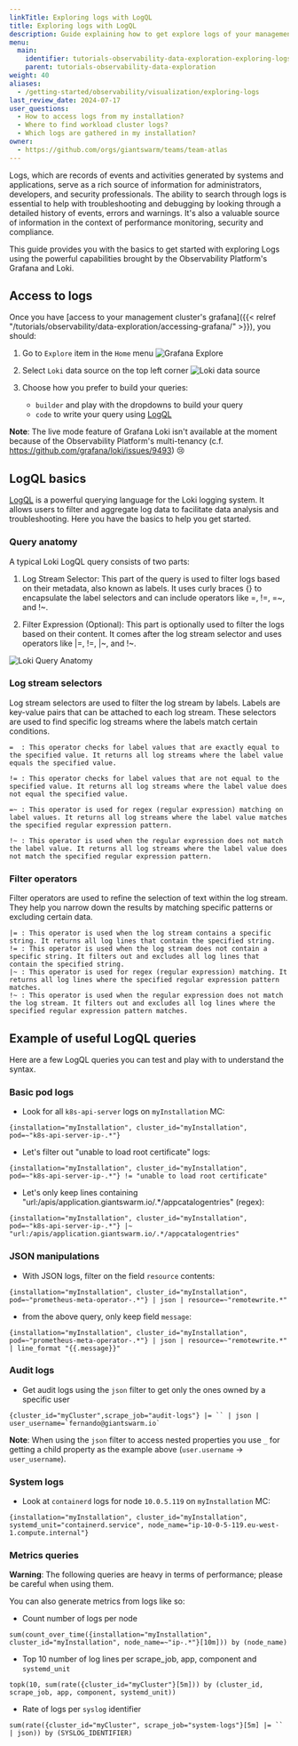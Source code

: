 ```yaml
---
linkTitle: Exploring logs with LogQL
title: Exploring logs with LogQL
description: Guide explaining how to get explore logs of your management and workload clusters stored in the Observability Platform.
menu:
  main:
    identifier: tutorials-observability-data-exploration-exploring-logs
    parent: tutorials-observability-data-exploration
weight: 40
aliases:
  - /getting-started/observability/visualization/exploring-logs
last_review_date: 2024-07-17
user_questions:
  - How to access logs from my installation?
  - Where to find workload cluster logs?
  - Which logs are gathered in my installation?
owner:
  - https://github.com/orgs/giantswarm/teams/team-atlas
---
```


Logs, which are records of events and activities generated by systems and applications, serve as a rich source of information for administrators, developers, and security professionals. The ability to search through logs is essential to help with troubleshooting and debugging by looking through a detailed history of events, errors and warnings. It's also a valuable source of information in the context of performance monitoring, security and compliance.

This guide provides you with the basics to get started with exploring Logs using the powerful capabilities brought by the Observability Platform's Grafana and Loki.

## Access to logs

Once you have [access to your management cluster's grafana]({{< relref "/tutorials/observability/data-exploration/accessing-grafana/" >}}), you should:

1. Go to `Explore` item in the `Home` menu
![Grafana Explore](loki-explore.png)

2. Select `Loki` data source on the top left corner
![Loki data source](loki-datasource-query.png)

3. Choose how you prefer to build your queries:
   * `builder` and play with the dropdowns to build your query
   * `code` to write your query using [LogQL](https://grafana.com/docs/loki/latest/logql/)

__Note__: The live mode feature of Grafana Loki isn't available at the moment because of the Observability Platform's multi-tenancy (c.f. https://github.com/grafana/loki/issues/9493) 😢

## LogQL basics

[LogQL](https://grafana.com/docs/loki/latest/query/) is a powerful querying language for the Loki logging system. It allows users to filter and aggregate log data to facilitate data analysis and troubleshooting. Here you have the basics to help you get started.

### Query anatomy

A typical Loki LogQL query consists of two parts:

1) Log Stream Selector: This part of the query is used to filter logs based on their metadata, also known as labels. It uses curly braces {} to encapsulate the label selectors and can include operators like =, !=, =~, and !~.

2) Filter Expression (Optional): This part is optionally used to filter the logs based on their content. It comes after the log stream selector and uses operators like |=, !=, |~, and !~.

![Loki Query Anatomy](loki-query-anatomy.png)

### Log stream selectors

Log stream selectors are used to filter the log stream by labels. Labels are key-value pairs that can be attached to each log stream. These selectors are used to find specific log streams where the labels match certain conditions.

```nohighlight
=  : This operator checks for label values that are exactly equal to the specified value. It returns all log streams where the label value equals the specified value.

!= : This operator checks for label values that are not equal to the specified value. It returns all log streams where the label value does not equal the specified value.

=~ : This operator is used for regex (regular expression) matching on label values. It returns all log streams where the label value matches the specified regular expression pattern.

!~ : This operator is used when the regular expression does not match the label value. It returns all log streams where the label value does not match the specified regular expression pattern.
```

### Filter operators

Filter operators are used to refine the selection of text within the log stream. They help you narrow down the results by matching specific patterns or excluding certain data.

```nohighlight
|= : This operator is used when the log stream contains a specific string. It returns all log lines that contain the specified string.
!= : This operator is used when the log stream does not contain a specific string. It filters out and excludes all log lines that contain the specified string.
|~ : This operator is used for regex (regular expression) matching. It returns all log lines where the specified regular expression pattern matches.
!~ : This operator is used when the regular expression does not match the log stream. It filters out and excludes all log lines where the specified regular expression pattern matches.
```

## Example of useful LogQL queries

Here are a few LogQL queries you can test and play with to understand the syntax.

### Basic pod logs

* Look for all `k8s-api-server` logs on `myInstallation` MC:

```promql
{installation="myInstallation", cluster_id="myInstallation", pod=~"k8s-api-server-ip-.*"}
```

* Let's filter out "unable to load root certificate" logs:

```promql
{installation="myInstallation", cluster_id="myInstallation", pod=~"k8s-api-server-ip-.*"} != "unable to load root certificate"
```

* Let's only keep lines containing "url:/apis/application.giantswarm.io/.*/appcatalogentries" (regex):

```promql
{installation="myInstallation", cluster_id="myInstallation", pod=~"k8s-api-server-ip-.*"} |~ "url:/apis/application.giantswarm.io/.*/appcatalogentries"
```

### JSON manipulations

* With JSON logs, filter on the field `resource` contents:

```promql
{installation="myInstallation", cluster_id="myInstallation", pod=~"prometheus-meta-operator-.*"} | json | resource=~"remotewrite.*"
```

* from the above query, only keep field `message`:

```promql
{installation="myInstallation", cluster_id="myInstallation", pod=~"prometheus-meta-operator-.*"} | json | resource=~"remotewrite.*" | line_format "{{.message}}"
```

### Audit logs

* Get audit logs using the `json` filter to get only the ones owned by a specific user

```promql
{cluster_id="myCluster",scrape_job="audit-logs"} |= `` | json | user_username=`fernando@giantswarm.io`
```

__Note__: When using the `json` filter to access nested properties you use `_` for getting a child property as the example above (`user.username` -> `user_username`).

### System logs

* Look at `containerd` logs for node `10.0.5.119` on `myInstallation` MC:

```promql
{installation="myInstallation", cluster_id="myInstallation", systemd_unit="containerd.service", node_name="ip-10-0-5-119.eu-west-1.compute.internal"}
```

### Metrics queries

__Warning__: The following queries are heavy in terms of performance; please be careful when using them.

You can also generate metrics from logs like so:

* Count number of logs per node

```promql
sum(count_over_time({installation="myInstallation", cluster_id="myInstallation", node_name=~"ip-.*"}[10m])) by (node_name)
```

* Top 10 number of log lines per scrape_job, app, component and `systemd_unit`

```promql
topk(10, sum(rate({cluster_id="myCluster"}[5m])) by (cluster_id, scrape_job, app, component, systemd_unit))
```

* Rate of logs per `syslog` identifier

```promql
sum(rate({cluster_id="myCluster", scrape_job="system-logs"}[5m] |= `` | json)) by (SYSLOG_IDENTIFIER)
```
